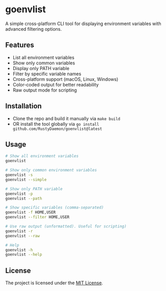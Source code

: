 # goenvlist

A simple cross-platform CLI tool for displaying environment variables with advanced filtering options.

## Features

- List all environment variables
- Show only common variables
- Display only PATH variable
- Filter by specific variable names
- Cross-platform support (macOS, Linux, Windows)
- Color-coded output for better readability
- Raw output mode for scripting

## Installation

- Clone the repo and build it manually via `make build`
- OR install the tool globally via `go install github.com/RustyDaemon/goenvlist@latest`

## Usage

```bash
# Show all environment variables
goenvlist

# Show only common environment variables
goenvlist -s
goenvlist --simple

# Show only PATH variable
goenvlist -p
goenvlist --path

# Show specific variables (comma-separated)
goenvlist -f HOME,USER
goenvlist --filter HOME,USER

# Use raw output (unformatted). Useful for scripting)
goenvlist -r
goenvlist --raw

# Help
goenvlist -h
goenvlist --help
```

## License

The project is licensed under the [MIT License](LICENSE).
